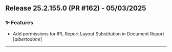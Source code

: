 ## Release 25.2.155.0 (PR #162) - 05/03/2025
### ✨ Features
  * Add permissions for IPL Report Layout Substitution in Document Report [*albertodone*]

---

